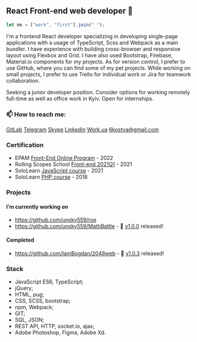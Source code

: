 ## React Front-end web developer 👋
```javascript
let me = ["work", "first"].join(" ");
```

I'm a frontend React developer specializing in developing single-page applications with a usage of TypeScript, Scss and Webpack as a main bundler. I have experience with building cross-browser and responsive layout using Flexbox and Grid. I have also used Bootstrap, Firebase, Material.io components for my projects. As for version control, I prefer to use GitHub, where you can find some of my pet projects. While working on small projects, I prefer to use Trello for individual work or Jira for teamwork collaboration.

Seeking a junior developer position. Consider options for working remotely full-time as well as office work in Kyiv. Open for internships.

### 📫 How to reach me: 

[GitLab](https://gitlab.com/6kostya) [Telegram](https://t.me/unsky559) [Skype](https://join.skype.com/invite/JbXgTdwUHn7n) [LinkedIn](https://www.linkedin.com/in/unsky559) [Work.ua](https://www.work.ua/ru/resumes/6858932/) 6kostya@gmail.com

### Certification

- EPAM [Front-End Online Program](https://training.epam.ua/#!/Training/3214?lang=ua) - 2022
- Rolling Scopes School [Front-end 2021Q1](https://rs.school/js/) - 2021
- SoloLearn [JavaScript course](https://www.sololearn.com/certificates/course/en/6895628/1024/landscape/png/) - 2021
- SoloLearn [PHP course](https://www.sololearn.com/Certificate/1059-6895628/jpg/) - 2018
<!--- 
 - Osvita Diia [Digit chart](https://osvita.diia.gov.ua/digigram-share/yVKOhqmQyL30bOukUl4CsTk2ioxtXX_H) - 2021
 - Osvita Diia [General digital literacy test](https://osvita.diia.gov.ua/share/ZMLCHvR0X0sHPHYkokX34hCfv-QjCzKb) - 2021 
--->

### Projects
#### I’m currently working on

- https://github.com/unsky559/roe
- https://github.com/unsky559/MathBattle - 🥳 [v1.0.0](https://github.com/unsky559/mathBattle/releases/tag/v1.0.0) released!

#### Completed

- https://github.com/IamBogdan/2048web - 🥳 [v1.0.3](https://github.com/IamBogdan/2048web/releases/tag/v1.0.3) released!

### Stack

<!---
```javascript
export const stack = {
 languages: ["JavaScript ES6", "TypeScript"],
 libraries: ["React", "jQuery"],
 templating: ["HTML", "pug", "jsx"],
 styles: ["CSS", "SCSS", "Bootstrap", "Materialize"],
 tools: ["npm", "webpack"],
 vcs: [["git", "GitHub"]],
 database: ["SQL", "MongoDB", "LocalStorage", "IndexedDB", "JSON"],
 web: ["REST API", "HTTP", "websockets", "ajax"],
 additional: ["Adobe Photoshop", "Figma", "Adobe XD"],
}
```
--->

- JavaScript ES6, TypeScript; 
- jQuery; 
- HTML, pug; 
- CSS, SCSS, bootstrap; 
- npm, Webpack; 
- GIT; 
- SQL, JSON; 
- REST API, HTTP, socket.io, ajax;
- Adobe Photoshop, Figma, Adobe Xd.

